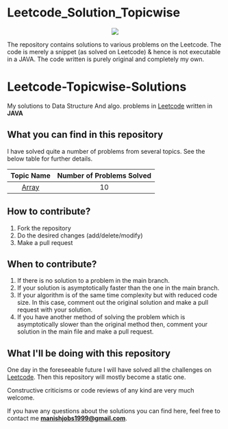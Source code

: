 # Leetcode_Solution_Topicwise
<p align="center">
  <img src="https://miro.medium.com/max/1050/1*Lur9rrJITsFRnuIYURYkSg.jpeg">
</p>
The repository contains solutions to various problems on the Leetcode. The code is merely a snippet (as solved on Leetcode) &amp; hence is not executable in a JAVA. The code written is purely original and completely my own.

# Leetcode-Topicwise-Solutions

My solutions to Data Structure And algo. problems in [Leetcode](https://leetcode.com/marvel999/) written in **JAVA**

## What you can find in this repository

I have solved quite a number of problems from several topics. See the below table for further details. 

[//]: # (Run the py script to generate the below table.)

| Topic Name| Number of Problems Solved| 
|  :--------: |  :--------: | 
| [Array]()|10|





## How to contribute?

1. Fork the repository 
2. Do the desired changes (add/delete/modify)
3. Make a pull request

## When to contribute?

1. If there is no solution to a problem in the main branch.
2. If your solution is asymptotically faster than the one in the main branch.
3. If your algorithm is of the same time complexity but with reduced code size. In this case, comment out the original solution and make a pull request with your solution.
4. If you have another method of solving the problem which is asymptotically slower than the original method then, comment your solution in the main file and make a pull request.


## What I'll be doing with this repository

One day in the foreseeable future I will have solved all the challenges on [Leetcode](https://leetcode.com/marvel999/).
Then this repository will mostly become a static one.

Constructive criticisms or code reviews of any kind are very much welcome.

If you have any questions about the solutions you can find here, feel free to contact me **manishjobs1999@gmail.com**.


